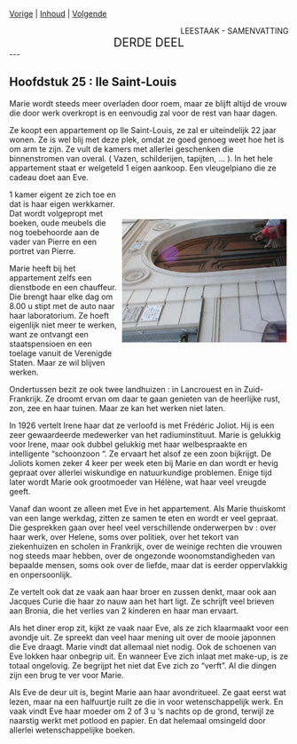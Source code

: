 [Vorige](hfst24_volle_wasdom.md) | [Inhoud](inhoudsopgave.md) | [Volgende](hfst26_het_laboratorium.md)

<div style="text-align: right">LEESTAAK - SAMENVATTING</div>
<div style="font-size:150%;text-align: center">DERDE DEEL</div>
---

## Hoofdstuk 25 : Ile Saint-Louis 

Marie wordt steeds meer overladen door roem, maar ze blijft altijd de vrouw die door werk overkropt is en eenvoudig zal voor de rest van haar dagen.

Ze koopt een appartement op Ile Saint-Louis, ze zal er uiteindelijk 22 jaar wonen. Ze is wel blij met deze plek, omdat ze goed genoeg weet hoe het is om arm te zijn. Ze vult de kamers met allerlei geschenken die binnenstromen van overal. ( Vazen, schilderijen, tapijten, ... ). In het hele appartement staat er welgeteld 1 eigen aankoop. Een vleugelpiano die ze cadeau doet aan Eve. 

<div style="float: right; transform: rotate(-90deg); width: 60%;">
 <figure>
  <img src="./../afbeeldingen/ile_saint_louis.JPG" alt="Appartement op Ile Saint-Louis">
</figure> 
</div>

1 kamer eigent ze zich toe en dat is haar eigen werkkamer. Dat wordt volgepropt met boeken, oude meubels die nog toebehoorde aan de vader van Pierre en een portret van Pierre.

Marie heeft bij het appartement zelfs een dienstbode en een chauffeur. Die brengt haar elke dag om 8.00 u stipt met de auto naar haar laboratorium. Ze hoeft eigenlijk niet meer te werken, want ze ontvangt een staatspensioen en een toelage vanuit de Verenigde Staten. Maar ze wil blijven werken.

Ondertussen bezit ze ook twee landhuizen : in Lancrouest en in Zuid-Frankrijk. Ze droomt ervan om daar te gaan genieten van de heerlijke rust, zon, zee en haar tuinen. Maar ze kan het werken niet laten.

In 1926 vertelt Irene haar dat ze verloofd is met Frédéric Joliot. Hij is een zeer gewaardeerde medewerker van het radiuminstituut. Marie is gelukkig voor Irene, maar ook dubbel gelukkig met haar welbespraakte en intelligente “schoonzoon “. Ze ervaart het alsof ze een zoon bijkrijgt. De Joliots komen zeker 4 keer per week eten bij Marie en dan wordt er hevig gepraat over allerlei wiskundige en natuurkundige problemen. Enige tijd later wordt Marie ook grootmoeder van Hélène, wat haar veel vreugde geeft.

Vanaf dan woont ze alleen met Eve in het appartement. Als Marie thuiskomt van een lange werkdag, zitten ze samen te eten en wordt er veel gepraat. Die gesprekken gaan over heel veel verschillende onderwerpen bv : over haar werk, over Helene, soms over politiek, over het tekort van ziekenhuizen en scholen in Frankrijk, over de weinige rechten die vrouwen nog steeds maar hebben, over de ongezonde woonomstandigheden van bepaalde mensen, soms ook over de liefde, maar dat is eerder oppervlakkig en onpersoonlijk.

Ze vertelt ook dat ze vaak aan haar broer en zussen denkt, maar ook aan Jacques Curie die haar zo nauw aan het hart ligt. Ze schrijft veel brieven aan Bronia, die het verlies van 2 kinderen en haar man ervaart.

Als het diner erop zit, kijkt ze vaak naar Eve, als ze zich klaarmaakt voor een avondje uit. Ze spreekt dan veel haar mening uit over de mooie japonnen die Eve draagt. Marie vindt dat allemaal niet nodig. Ook de schoenen van Eve lokken haar onbegrip uit. En wanneer Eve zich inlaat met make-up, is ze totaal ongelovig. Ze begrijpt het niet dat Eve zich zo “verft”. Al die dingen zijn een brug te ver voor Marie.

Als Eve de deur uit is, begint Marie aan haar avondritueel. Ze gaat eerst wat lezen, maar na een halfuurtje ruilt ze die in voor wetenschappelijk werk. En vaak vindt Eve haar moeder om 2 of 3 u ‘s nachts op de grond, terwijl ze naarstig werkt met potlood en papier. En dat helemaal omsingeld door allerlei wetenschappelijke boeken.
